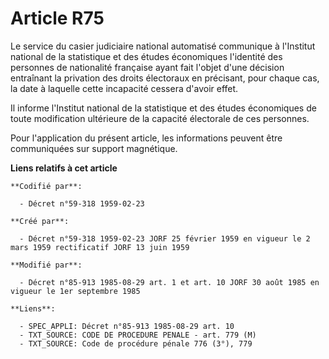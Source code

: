 # Article R75

Le service du casier judiciaire national automatisé communique à l'Institut national de la statistique et des études
économiques l'identité des personnes de nationalité française ayant fait l'objet d'une décision entraînant la privation des
droits électoraux en précisant, pour chaque cas, la date à laquelle cette incapacité cessera d'avoir effet.

Il informe l'Institut national de la statistique et des études économiques de toute modification ultérieure de la capacité
électorale de ces personnes.

Pour l'application du présent article, les informations peuvent être communiquées sur support magnétique.

**Liens relatifs à cet article**

	**Codifié par**:

	  - Décret n°59-318 1959-02-23

	**Créé par**:

	  - Décret n°59-318 1959-02-23 JORF 25 février 1959 en vigueur le 2 mars 1959 rectificatif JORF 13 juin 1959

	**Modifié par**:

	  - Décret n°85-913 1985-08-29 art. 1 et art. 10 JORF 30 août 1985 en vigueur le 1er septembre 1985

	**Liens**:

	  - SPEC_APPLI: Décret n°85-913 1985-08-29 art. 10
	  - TXT_SOURCE: CODE DE PROCEDURE PENALE - art. 779 (M)
	  - TXT_SOURCE: Code de procédure pénale 776 (3°), 779
